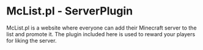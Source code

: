 # McList.pl - ServerPlugin

McList.pl is a website where everyone can add their Minecraft server to the list and promote it. The plugin included here is used to reward your players for liking the server.
